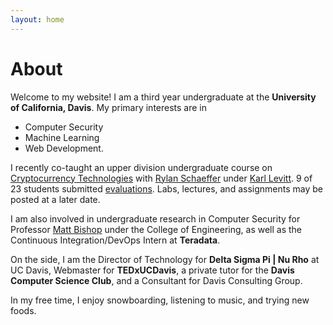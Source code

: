 ```yaml
---
layout: home
---
```

# About 

Welcome to my website! I am a third year undergraduate at the **University of California, Davis**. My primary interests are in 

* Computer Security
* Machine Learning
* Web Development. 

I recently co-taught an upper division undergraduate course on [Cryptocurrency Technologies](http://rylanschaeffer.github.io/resources/198FCourseSyllabus.pdf) with
[Rylan Schaeffer](https://www.linkedin.com/in/rylanschaeffer) under [Karl Levitt](http://faculty.engineering.ucdavis.edu/levitt/). 9 of 23 students submitted [evaluations](https://yangvincent.github.io/resources/eval.pdf).
Labs, lectures, and assignments may be posted at a later date.

I am also involved in undergraduate research in Computer Security for Professor [Matt Bishop](http://nob.cs.ucdavis.edu/~bishop/) under the College of Engineering, as well
as the Continuous Integration/DevOps Intern at **Teradata**. 

On the side, I am the Director of Technology for **Delta Sigma Pi | Nu Rho** at UC Davis, Webmaster for **TEDxUCDavis**, a private tutor for the **Davis Computer Science Club**, and a
Consultant for Davis Consulting Group.

In my free time, I enjoy snowboarding, listening to music, and trying new foods. 
